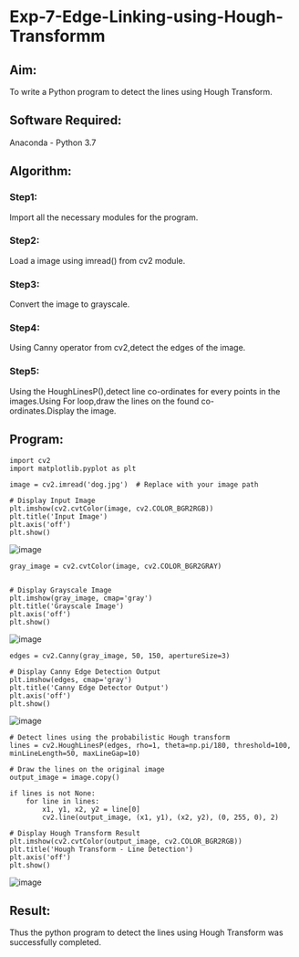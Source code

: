 # Exp-7-Edge-Linking-using-Hough-Transformm
## Aim:
To write a Python program to detect the lines using Hough Transform.

## Software Required:
Anaconda - Python 3.7

## Algorithm:
### Step1:

Import all the necessary modules for the program.
### Step2:

Load a image using imread() from cv2 module.
### Step3:

Convert the image to grayscale.
### Step4:

Using Canny operator from cv2,detect the edges of the image.
### Step5:

Using the HoughLinesP(),detect line co-ordinates for every points in the images.Using For loop,draw the lines on the found co-ordinates.Display the image.
## Program:
```
import cv2
import matplotlib.pyplot as plt
```
```
image = cv2.imread('dog.jpg')  # Replace with your image path
```
```
# Display Input Image
plt.imshow(cv2.cvtColor(image, cv2.COLOR_BGR2RGB))
plt.title('Input Image')
plt.axis('off')
plt.show()
```
![image](https://github.com/user-attachments/assets/028cbea2-a31b-41b4-9e2d-a49fda6d24cf)

```
gray_image = cv2.cvtColor(image, cv2.COLOR_BGR2GRAY)
```
```

# Display Grayscale Image
plt.imshow(gray_image, cmap='gray')
plt.title('Grayscale Image')
plt.axis('off')
plt.show()
```
![image](https://github.com/user-attachments/assets/d077cc28-5412-4e34-b7bd-8518d061708d)

```
edges = cv2.Canny(gray_image, 50, 150, apertureSize=3)
```
```
# Display Canny Edge Detection Output   
plt.imshow(edges, cmap='gray')
plt.title('Canny Edge Detector Output')
plt.axis('off')
plt.show()
```
![image](https://github.com/user-attachments/assets/8e09395b-5308-420e-85d4-4d13145fd15b)

```
# Detect lines using the probabilistic Hough transform
lines = cv2.HoughLinesP(edges, rho=1, theta=np.pi/180, threshold=100, minLineLength=50, maxLineGap=10)

# Draw the lines on the original image
output_image = image.copy()

if lines is not None:
    for line in lines:
        x1, y1, x2, y2 = line[0]
        cv2.line(output_image, (x1, y1), (x2, y2), (0, 255, 0), 2)

```
```
# Display Hough Transform Result
plt.imshow(cv2.cvtColor(output_image, cv2.COLOR_BGR2RGB))
plt.title('Hough Transform - Line Detection')
plt.axis('off')
plt.show()

```
![image](https://github.com/user-attachments/assets/8904796e-e566-47f4-9b1d-2ba748494335)

## Result: 
Thus the python program to detect the lines using Hough Transform was successfully completed.
 
